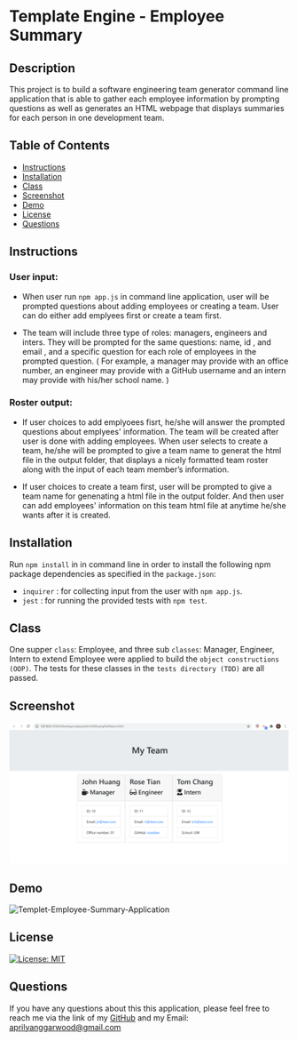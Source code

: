 # Template Engine - Employee Summary

## Description

This project is to build a software engineering team generator command line application that is able to gather each employee information by prompting questions as well as generates an HTML webpage that displays summaries for each person in one development team.

## Table of Contents

- [Instructions](#instructions)
- [Installation](#installation)
- [Class](#class)
- [Screenshot](#screenshot)
- [Demo](#demo)
- [License](#license)
- [Questions](#questions)

## Instructions

### User input:

- When user run `npm app.js` in command line application, user will be prompted questions about adding employees or creating a team. User can do either add emplyees first or create a team first.

- The team will include three type of roles: managers, engineers and inters. They will be prompted for the same questions: name, id , and email , and a specific question for each role of employees in the prompted question. ( For example, a manager may provide with an office number, an engineer may provide with a GitHub username and an intern may provide with his/her school name. )

### Roster output:

- If user choices to add emplyoees fisrt, he/she will answer the prompted questions about emplyees' information. The team will be created after user is done with adding employees. When user selects to create a team, he/she will be prompted to give a team name to generat the html file in the output folder, that displays a nicely formatted team roster along with the input of each team member’s information.

- If user choices to create a team first, user will be prompted to give a team name for genenating a html file in the output folder. And then user can add employees' information on this team html file at anytime he/she wants after it is created.

## Installation

Run `npm install` in in command line in order to install the following npm package dependencies as specified in the `package.json`:

- `inquirer` : for collecting input from the user with `npm app.js`.
- `jest` : for running the provided tests with `npm test`.

## Class

One supper `class`: Employee, and three sub `classes`: Manager, Engineer, Intern to extend Employee were applied to build the `object constructions (OOP)`. The tests for these classes in the `tests directory (TDD)` are all passed.

## Screenshot

![application-screenshot](./Assets/application-screenshot-resize.png)

## Demo

![Templet-Employee-Summary-Application](./Assets/Templet-Employee-Summary-Application.gif)

## License

[![License: MIT](https://img.shields.io/badge/License-MIT-yellow.svg)](https://opensource.org/licenses/MIT)

## Questions

If you have any questions about this this application, please feel free to reach me via the link of my [GitHub](https://github.com/aprilyanggarwood) and my Email: <aprilyanggarwood@gmail.com>
